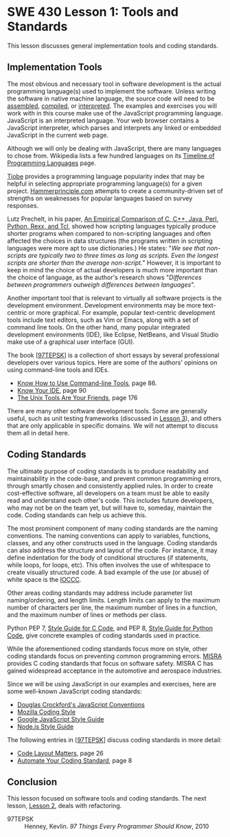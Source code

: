 SWE 430 Lesson 1:  Tools and Standards
========================================================================

This lesson discusses general implementation tools and coding standards.


Implementation Tools
-------------------

The most obvious and necessary tool in software development is the actual programming language(s) used to implement the software.  Unless writing the software in native machine language, the source code will need to be 
[assembled](http://en.wikipedia.org/wiki/Assembly_language), 
[compiled](http://en.wikipedia.org/wiki/Compiler), or 
[interpreted](http://en.wikipedia.org/wiki/Interpreter_%28computing%29).
The examples and exercises you will work with in this course make use of the JavaScript programming language.  JavaScript is an interpreted language.  Your web browser contains a JavaScript interpreter, which parses and interprets any linked or embedded JavaScript in the current web page.  

Although we will only be dealing with JavaScript, there are many languages to chose from.  Wikipedia lists a few hundred languages on its
[Timeline of Programming Languages][timeline]
page.

[Tiobe](http://www.tiobe.com/index.php/content/paperinfo/tpci/index.html)
provides a programming language popularity index that may be helpful in selecting appropriate programming language(s) for a given project.
[Hammerprinciple.com](http://hammerprinciple.com/therighttool)
attempts to create a community-driven set of strengths on weaknesses for popular languages based on survey responses.

Lutz Prechelt, in his paper,
[An Empirical Comparison of C, C++, Java, Perl, Python, Rexx, and Tcl](http://wwwipd.ira.uka.de/~prechelt/Biblio/jccpprtTR.pdf),
showed how scripting languages typically produce shorter programs when compared to non-scripting languages and often affected the choices in data structures (the programs written in scripting languages were more apt to use dictionaries.)  He states: "_We see that non-scripts are typically two to three times as long as scripts. Even the longest scripts are shorter than the average non-script._" However, it is important to keep in mind the choice of actual developers is much more important than the choice of language, as the author's research shows "_Differences between programmers outweigh differences between languages_".

Another important tool that is relevant to virtually all software projects is the development environment.  Development environments may be more text-centric or more graphical.  For example, popular text-centric development tools include text editors, such as Vim or Emacs, along with a set of command line tools.  On the other hand, many popular integrated development environments (IDE), like Eclipse, NetBeans, and Visual Studio make use of a graphical user interface (GUI).

The book \[[97TEPSK][]\] is a collection of short essays by several professional developers over various topics.  Here are some of the authors' opinions on using command-line tools and IDEs.

- [Know How to Use Command-line Tools][command-line], page 86.
- [Know Your IDE][IDE], page 90
- [The Unix Tools Are Your Friends][Unix], page 176

There are many other software development tools.  Some are generally useful, such as unit testing frameworks (discussed in [Lesson 3](lesson3.html)), and others that are only applicable in specific domains.  We will not attempt to discuss them all in detail here.


Coding Standards
----------------

The ultimate purpose of coding standards is to produce readability and maintainability in the code-base, and prevent common programming errors, through smartly chosen and consistently applied rules.
In order to create cost-effective software, all developers on a team must be able to easily read and understand each other's code.  This includes future developers, who may not be on the team yet, but will have to, someday, maintain the code.
Coding standards can help us achieve this.

The most prominent component of many coding standards are the naming conventions.  The naming conventions can apply to variables, functions, classes, and any other constructs used in the language.  Coding standards can also address the structure and layout of the code.  For instance, it may define indentation for the body of conditional structures (if statements, while loops, for loops, etc).  This often involves the use of whitespace to create visually structured code.
A bad example of the use (or abuse) of white space is the
[IOCCC](http://en.wikipedia.org/wiki/IOCCC).

Other areas coding standards may address include parameter list naming/ordering, and length limits.  Length limits can apply to the maximum number of characters per line, the maximum number of lines in a function, and the maximum number of lines or methods per class.

Python PEP 7,
[Style Guide for C Code](http://legacy.python.org/dev/peps/pep-0007/),
and PEP 8,
[Style Guide for Python Code](http://legacy.python.org/dev/peps/pep-0008/),
give concrete examples of coding standards used in practice.

While the aforementioned coding standards focus more on style, other coding standards focus on preventing common programming errors.
[MISRA](http://www.misra-c.com/Activities/MISRAC/tabid/160/Default.aspx)
provides C coding standards that focus on software safety.  MISRA C has gained widespread acceptance in the automotive and aerospace industries.

Since we will be using JavaScript in our examples and exercises, here are some well-known JavaScript coding standards:

- [Douglas Crockford's JavaScript Conventions][Crokford]
- [Mozilla Coding Style][Mozilla]
- [Google JavaScript Style Guide][Google]
- [Node.js Style Guide][Node]

The following entries in \[[97TEPSK][]\] discuss coding standards in more detail:

- [Code Layout Matters][codeLayout], page 26
- [Automate Your Coding Standard][codingStandard], page 8


Conclusion
----------

This lesson focused on software tools and coding standards.  The next lesson, [Lesson 2](lesson2.html), deals with refactoring.

<dl>
<dt>97TEPSK</dt>
<dd>
Henney, Kevlin.  <em>97 Things Every Programmer Should Know</em>, 2010
</dd>
</dl>



[timeline]: http://en.wikipedia.org/wiki/Timeline_of_programming_languages
[97TEPSK]: http://programmer.97things.oreilly.com/
[command-line]: http://programmer.97things.oreilly.com/wiki/index.php/Know_How_to_Use_Command-line_Tools
[IDE]: http://programmer.97things.oreilly.com/wiki/index.php/Know_Your_IDE
[Unix]: http://programmer.97things.oreilly.com/wiki/index.php/The_Unix_Tools_Are_Your_Friends
[codingStandard]: http://programmer.97things.oreilly.com/wiki/index.php/Automate_Your_Coding_Standard
[codeLayout]: http://programmer.97things.oreilly.com/wiki/index.php/Code_Layout_Matters
[Crokford]: http://javascript.crockford.com/code.html
[Mozilla]: https://developer.mozilla.org/en-US/docs/Developer_Guide/Coding_Style
[Google]: https://google-styleguide.googlecode.com/svn/trunk/javascriptguide.xml
[Node]: https://github.com/felixge/node-style-guide

